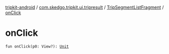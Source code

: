 [tripkit-android](../../index.md) / [com.skedgo.tripkit.ui.tripresult](../index.md) / [TripSegmentListFragment](index.md) / [onClick](./on-click.md)

# onClick

`fun onClick(p0: View?): `[`Unit`](https://kotlinlang.org/api/latest/jvm/stdlib/kotlin/-unit/index.html)